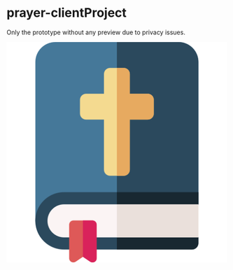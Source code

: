 # prayer-clientProject
Only the prototype without any preview due to privacy issues.

![alt text](https://github.com/iftymahmud/prayer-clientProject/blob/main/bible.png?raw=true)

